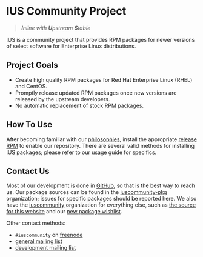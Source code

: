 # IUS Community Project

> _**I**nline with **U**pstream **S**table_

IUS is a community project that provides RPM packages for newer versions of
select software for Enterprise Linux distributions.

## Project Goals

* Create high quality RPM packages for Red Hat Enterprise Linux (RHEL) and
  CentOS.
* Promptly release updated RPM packages once new versions are released by the
  upstream developers.
* No automatic replacement of stock RPM packages.

## How To Use

After becoming familiar with our [philosophies][1], install the appropriate
[release RPM][2] to enable our repository.  There are several valid methods for
installing IUS packages; please refer to our [usage][3] guide for specifics.

## Contact Us

Most of our development is done in [GitHub][4], so that is the best way to
reach us.  Our package sources can be found in the [iuscommunity-pkg][5]
organization; issues for specific packages should be reported here.  We also
have the [iuscommunity][6] organization for everything else, such as [the
source for this website][7] and our [new package wishlist][8].

Other contact methods:

* `#iuscommunity` on [freenode][9]
* [general mailing list][10]
* [development mailing list][11]

[1]: Philosophy.md
[2]: GettingStarted.md
[3]: Usage.md
[4]: https://github.com
[5]: https://github.com/iuscommunity-pkg
[6]: https://github.com/iuscommunity
[7]: https://github.com/iuscommunity/ius.io
[8]: https://github.com/iuscommunity/wishlist
[9]: https://freenode.net
[10]: https://launchpad.net/~ius-community
[11]: https://launchpad.net/~ius-coredev
